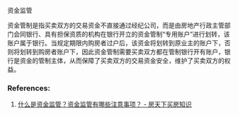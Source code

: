 资金监管

资金管制是指买卖双方的交易资金不直接通过经纪公司，而是由房地产行政主管部门会同银行、具有担保资质的机构在银行开立的资金管制“专用账户”进行划转，该账户属于银行。当规定期限内购房者过户后，该资金将划转到原业主的账户下，否则将划转到购房者账户下，因此资金管制需要买卖双方都在管制银行开有账户，银行是资金的管制主体，从而保障了买卖双方的交易资金安全，维护了买卖双方的权益。

### References:
1. [什么是资金监管？资金监管有哪些注意事项？ - 房天下买房知识](http://zhishi.fang.com/xf/qg_324317.html)